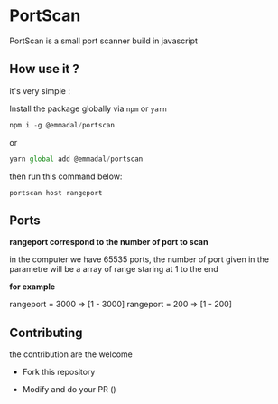 # PortScan

PortScan is a small port scanner build in javascript

## How use it ?

it's very simple :

Install the package globally via `npm` or `yarn`

```js
npm i -g @emmadal/portscan 
```

or 

```js
yarn global add @emmadal/portscan
```

then run this command below:

```portscan host rangeport```

## Ports

**rangeport correspond to the number of port to scan**

in the computer we have 65535 ports, the number of port given in the parametre will be a array of range staring at 1 to the end

**for example**

rangeport  = 3000 => [1 - 3000]
rangeport  = 200 => [1 - 200]

## Contributing

the contribution are the welcome

- Fork this repository

- Modify and do your PR ()
